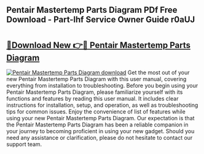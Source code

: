## Pentair Mastertemp Parts Diagram PDf Free Download - Part-lhf Service Owner Guide r0aUJ

# <h2><a href="http://dfsa2wy.blite.top/?on=Pentair+Mastertemp+Parts+Diagram">🔗Download New 👉🔴 Pentair Mastertemp Parts Diagram</a></h2>

[![Pentair Mastertemp Parts Diagram download](https://i.imgur.com/lujVjoI.png)](http://dfsa2wy.blite.top/?on=Pentair+Mastertemp+Parts+Diagram)
Get the most out of your new Pentair Mastertemp Parts Diagram with this user manual, covering everything from installation to troubleshooting. Before you begin using your Pentair Mastertemp Parts Diagram, please familiarize yourself with its functions and features by reading this user manual. It includes clear instructions for installation, setup, and operation, as well as troubleshooting tips for common issues. Enjoy the convenience of list of features while using your new Pentair Mastertemp Parts Diagram. Our expectation is that the Pentair Mastertemp Parts Diagram has been a reliable companion in your journey to becoming proficient in using your new gadget. Should you need any assistance or clarification, please do not hesitate to contact our support team.
